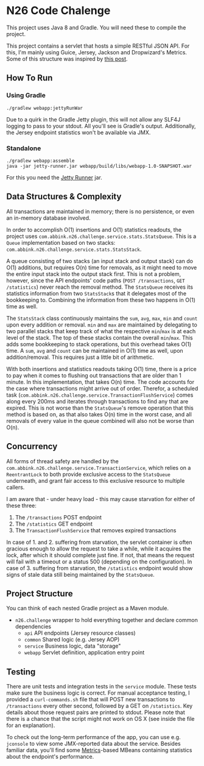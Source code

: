 # N26 Code Chalenge
This project uses Java 8 and Gradle. You will need these to compile the project.

This project contains a servlet that hosts a simple RESTful JSON API. For this, I'm mainly using Guice, Jersey, Jackson and Dropwizard's Metrics. Some of this structure was inspired by [this post][1].


## How To Run
### Using Gradle
```
./gradlew webapp:jettyRunWar
```

Due to a quirk in the Gradle Jetty plugin, this will not allow any SLF4J logging to pass to your stdout. All you'll see is Gradle's output.
Additionally, the Jersey endpoint statistics won't be available via JMX.


### Standalone
```
./gradlew webapp:assemble
java -jar jetty-runner.jar webapp/build/libs/webapp-1.0-SNAPSHOT.war
```

For this you need the [Jetty Runner][2] jar.


## Data Structures & Complexity
All transactions are maintained in memory; there is no persistence, or even an in-memory database involved.

In order to accomplish O(1) insertions and O(1) statistics readouts, the project uses `com.abbink.n26.challenge.service.stats.StatsQueue`.
This is a `Queue` implementation based on two stacks: `com.abbink.n26.challenge.service.stats.StatsStack`.

A queue consisting of two stacks (an input stack and output stack) can do O(1) additions, but requires O(n) time for removals, as it might need to move the entire input stack into the output stack first.
This is not a problem, however, since the API endpoints' code paths (`POST /transactions`, `GET /statistics`) never reach the removal method.
The `StatsQueue` receives its statistics information from two `StatsStack`s that it delegates most of the bookkeeping to. Combining the information from these two happens in O(1) time as well.

The `StatsStack` class continuously maintains the `sum`, `avg`, `max`, `min` and `count` upon every addition or removal.
`min` and `max` are maintained by delegating to two parallel stacks that keep track of what the respective `min`/`max` is at each level of the stack. The top of these stacks contain the overall `min`/`max`. This adds some bookkeeping to stack operations, but this overhead takes O(1) time.
A `sum`, `avg` and `count` can be maintained in O(1) time as well, upon addition/removal. This requires just a little bit of arithmetic.

With both insertions and statistics readouts taking O(1) time, there is a price to pay when it comes to flushing out transactions that are older than 1 minute.
In this implementation, that takes O(n) time. The code accounts for the case where transactions might arrive out of order. Therefor, a scheduled task (`com.abbink.n26.challenge.service.TransactionFlushService`) comes along every 200ms and iterates through transactions to find any that are expired.
This is not worse than the `StatsQueue`'s remove operation that this method is based on, as that also takes O(n) time in the worst case, and all removals of every value in the queue combined will also not be worse than O(n).


## Concurrency
All forms of thread safety are handled by the `com.abbink.n26.challenge.service.TransactionService`, which relies on a `ReentrantLock` to both provide exclusive access to the `StatsQueue` underneath, and grant fair access to this exclusive resource to multiple callers.

I am aware that - under heavy load - this may cause starvation for either of these three:

1. The `/transactions` POST endpoint
2. The `/statistics` GET endpoint
3. The `TransactionFlushService` that removes expired transactions

In case of 1. and 2. suffering from starvation, the servlet container is often gracious enough to allow the request to take a while, while it acquires the lock, after which it should complete just fine. If not, that means the request will fail with a timeout or a status 500 (depending on the configuration).
In case of 3. suffering from starvation, the `/statistics` endpoint would show signs of stale data still being maintained by the `StatsQueue`.

## Project Structure
You can think of each nested Gradle project as a Maven module.

* `n26.challenge` wrapper to hold everything together and declare common dependencies
  * `api` API endpoints (Jersey resource classes)
  * `common` Shared logic (e.g. Jersey AOP)
  * `service` Business logic, data "storage"
  * `webapp` Servlet definition, application entry point

## Testing
There are unit tests and integration tests in the `service` module. These tests make sure the business logic is correct.
For manual acceptance testing, I provided a `curl-commands.sh` file that will POST new transactions to `/transactions` every other second, followed by a GET on `/statistics`.
Key details about those request pairs are printed to stdout. Please note that there is a chance that the script might not work on OS X (see inside the file for an explanation).

To check out the long-term performance of the app, you can use e.g. `jconsole` to view some JMX-reported data about the service. Besides familiar data, you'll find some [Metrics][3]-based MBeans containing statistics about the endpoint's performance.

[1]: http://blog.palominolabs.com/2011/08/15/a-simple-java-web-stack-with-guice-jetty-jersey-and-jackson/
[2]: https://www.eclipse.org/jetty/documentation/current/runner.html
[3]: http://metrics.dropwizard.io/